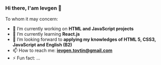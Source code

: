 ### Hi there, I'am Ievgen 👋

To whom it may concern:

- 🔭 I’m currently working on <strong>HTML and JavaScript projects</strong>
- 🌱 I’m currently learning <strong>React.js</strong>
- 👯 I’m looking forward to <strong>applying my knowledges of HTML 5, CSS3, JavaScript and English (B2)</strong>
- 📫 How to reach me: <strong>ievgen.tovtin@gmail.com</strong>
- ⚡ Fun fact: ...


<!--
**erpua/erpua** is a ✨ _special_ ✨ repository because its `README.md` (this file) appears on your GitHub profile.

Here are some ideas to get you started:

- 🔭 I’m currently working on HTML and JavaScript projects
- 🌱 I’m currently learning React.js
- 👯 I’m looking forward for opportunity to applying my knowledges of HTML 5, CSS3 and JavaScript and English (B2)
- 📫 How to reach me: ievgen.tovtin@gmail.com
- ⚡ Fun fact: ...
-->
